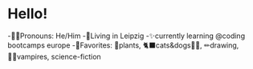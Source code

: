 # Hello!
-💁‍♂️Pronouns: He/Him
-🌃Living in Leipzig 
-✨currently learning @coding bootcamps europe
-💞Favorites: 🌱plants, 🐈‍⬛cats&dogs🐕‍🦺, ✏drawing, 🧛‍♂️vampires, science-fiction



<!--
**Artromi/Artromi** is a ✨ _special_ ✨ repository because its `README.md` (this file) appears on your GitHub profile.

Here are some ideas to get you started:

- 🔭 I’m currently working on ...
- 🌱 I’m currently learning ...
- 👯 I’m looking to collaborate on ...
- 🤔 I’m looking for help with ...
- 💬 Ask me about ...
- 📫 How to reach me: ...
- 😄 Pronouns: ...
- ⚡ Fun fact: ...
-->
